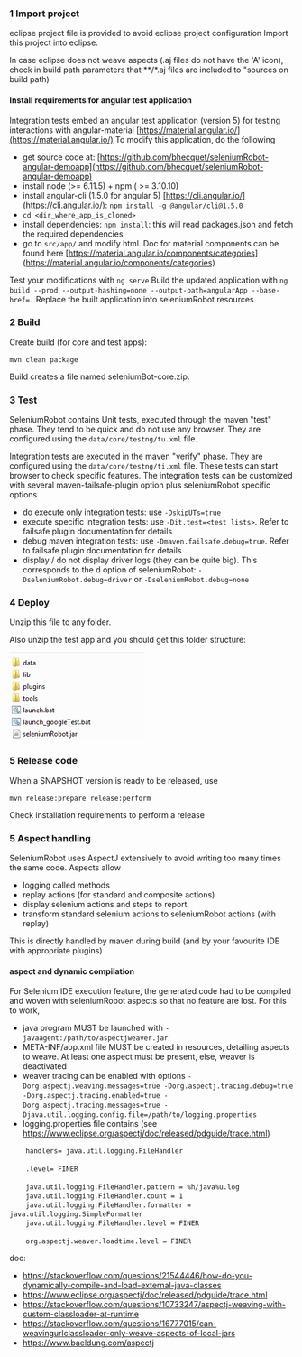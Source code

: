 ### 1 Import project ###
eclipse project file is provided to avoid eclipse project configuration
Import this project into eclipse.

In case eclipse does not weave aspects (.aj files do not have the 'A' icon), check in build path parameters that **/*.aj files are included to "sources on build path)

#### Install requirements for angular test application ####

Integration tests embed an angular test application (version 5) for testing interactions with angular-material [https://material.angular.io/](https://material.angular.io/)
To modify this application, do the following

- get source code at: [https://github.com/bhecquet/seleniumRobot-angular-demoapp](https://github.com/bhecquet/seleniumRobot-angular-demoapp)
- install node (>= 6.11.5) + npm ( >= 3.10.10)
- install angular-cli (1.5.0 for angular 5) [https://cli.angular.io/](https://cli.angular.io/): `npm install -g @angular/cli@1.5.0`
- `cd <dir_where_app_is_cloned>`
- install dependencies: `npm install`: this will read packages.json and fetch the required dependencies
- go to `src/app/` and modify html. Doc for material components can be found here [https://material.angular.io/components/categories](https://material.angular.io/components/categories)

Test your modifications with `ng serve`
Build the updated application with `ng build --prod --output-hashing=none --output-path=angularApp --base-href=.`
Replace the built application into seleniumRobot resources


### 2 Build ###
Create build (for core and test apps):

	mvn clean package

Build creates a file named seleniumBot-core.zip. 

### 3 Test ###
SeleniumRobot contains Unit tests, executed through the maven "test" phase. They tend to be quick and do not use any browser. They are configured using the `data/core/testng/tu.xml` file.

Integration tests are executed in the maven "verify" phase. They are configured using the `data/core/testng/ti.xml` file. These tests can start browser to check specific features.
The integration tests can be customized with several maven-failsafe-plugin option plus seleniumRobot specific options

- do execute only integration tests: use `-DskipUTs=true`
- execute specific integration tests: use `-Dit.test=<test lists>`. Refer to failsafe plugin documentation for details
- debug maven integration tests: use `-Dmaven.failsafe.debug=true`. Refer to failsafe plugin documentation for details
- display / do not display driver logs (they can be quite big). This corresponds to the d option of seleniumRobot: `-DseleniumRobot.debug=driver` or `-DseleniumRobot.debug=none`

### 4 Deploy ###
Unzip this file to any folder.

Also unzip the test app and you should get this folder structure:

![](images/folder_structure.png)

### 5 Release code ###
When a SNAPSHOT version is ready to be released, use

    mvn release:prepare release:perform

Check installation requirements to perform a release

### 5 Aspect handling ###

SeleniumRobot uses AspectJ extensively to avoid writing too many times the same code. Aspects allow
- logging called methods
- replay actions (for standard and composite actions)
- display selenium actions and steps to report
- transform standard selenium actions to seleniumRobot actions (with replay)

This is directly handled by maven during build (and by your favourite IDE with appropriate plugins)

#### aspect and dynamic compilation ####

For Selenium IDE execution feature, the generated code had to be compiled and woven with seleniumRobot aspects so that no feature are lost. For this to work, 
- java program MUST be launched with `-javaagent:/path/to/aspectjweaver.jar`
- META-INF/aop.xml file MUST be created in resources, detailing aspects to weave. At least one aspect must be present, else, weaver is deactivated 
- weaver tracing can be enabled with options `-Dorg.aspectj.weaving.messages=true -Dorg.aspectj.tracing.debug=true -Dorg.aspectj.tracing.enabled=true -Dorg.aspectj.tracing.messages=true -Djava.util.logging.config.file=/path/to/logging.properties`
- logging.properties file contains (see https://www.eclipse.org/aspectj/doc/released/pdguide/trace.html)

```properties
	handlers= java.util.logging.FileHandler

	.level= FINER
	
	java.util.logging.FileHandler.pattern = %h/java%u.log
	java.util.logging.FileHandler.count = 1
	java.util.logging.FileHandler.formatter = java.util.logging.SimpleFormatter
	java.util.logging.FileHandler.level = FINER
	
	org.aspectj.weaver.loadtime.level = FINER
```

doc: 
- https://stackoverflow.com/questions/21544446/how-do-you-dynamically-compile-and-load-external-java-classes
- https://www.eclipse.org/aspectj/doc/released/pdguide/trace.html
- https://stackoverflow.com/questions/10733247/aspectj-weaving-with-custom-classloader-at-runtime
- https://stackoverflow.com/questions/16777015/can-weavingurlclassloader-only-weave-aspects-of-local-jars
- https://www.baeldung.com/aspectj

